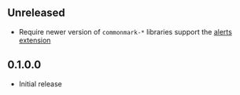 
## Unreleased

- Require newer version of `commonmark-*` libraries support the [alerts extension](https://github.com/jgm/commonmark-hs/pull/135)

## 0.1.0.0

- Initial release